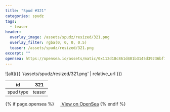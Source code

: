 ```yaml
---
title: "Spud #321"
categories: spudz
tags:
  - teaser
header:
  overlay_image: /assets/spudz/resized/321.png
  overlay_filter: rgba(0, 0, 0, 0.5)
  teaser: /assets/spudz/resized/321.png
excerpt: ""
opensea: https://opensea.io/assets/matic/0x112d18c861d401b3145d39236bf149f01e18beed/321
---
```

![alt]({{ '/assets/spudz/resized/321.png' | relative_url }})

| id | 321 |
|-|-|
| spud type | teaser |

{% if page.opensea %}
<a href="{{page.opensea}}" class="btn btn--info" onclick="window.open(this.href, '_blank'); return false;"><img src="/assets/images/opensea.svg" width="16px"><span>  View on OpenSea</span></a>
{% endif %}
